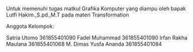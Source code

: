 Untuk memenuhi tugas matkul Grafika Komputer yang diampu oleh bapak Lutfi Hakim.,S.pd.,M.T pada materi Transformation

Anggota Kelompok:

Satria Utomo 361855401090
Fadel Muhammad 361855401090
Irfan Rakha Maulana 361855401068
M. Dimas Yusfa Ananda 361855401084
